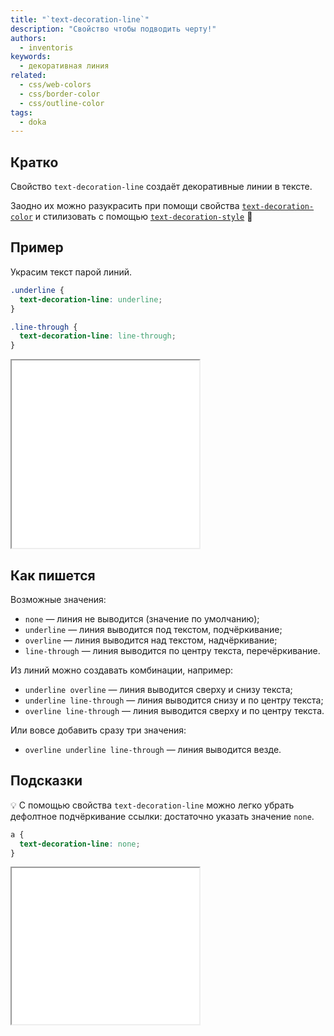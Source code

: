 ```yaml
---
title: "`text-decoration-line`"
description: "Свойство чтобы подводить черту!"
authors:
  - inventoris
keywords:
  - декоративная линия
related:
  - css/web-colors
  - css/border-color
  - css/outline-color
tags:
  - doka
---
```


## Кратко

Свойство `text-decoration-line` создаёт декоративные линии в тексте.

Заодно их можно разукрасить при помощи свойства [`text-decoration-color`](/css/text-decoration-color/) и стилизовать с помощью [`text-decoration-style`](/css/text-decoration-style/) 👀

## Пример

Украсим текст парой линий.

```css
.underline {
  text-decoration-line: underline;
}

.line-through {
  text-decoration-line: line-through;
}
```

<iframe title="Базовый пример" src="demos/basic/" height="300"></iframe>

## Как пишется

Возможные значения:

- `none` — линия не выводится (значение по умолчанию);
- `underline` — линия выводится под текстом, подчёркивание;
- `overline` — линия выводится над текстом, надчёркивание;
- `line-through` — линия выводится по центру текста, перечёркивание.

Из линий можно создавать комбинации, например:

- `underline overline` — линия выводится сверху и снизу текста;
- `underline line-through` — линия выводится снизу и по центру текста;
- `overline line-through` — линия выводится сверху и по центру текста.

Или вовсе добавить сразу три значения:

- `overline underline line-through` — линия выводится везде.

## Подсказки

💡 С помощью свойства `text-decoration-line` можно легко убрать дефолтное подчёркивание ссылки: достаточно указать значение `none`.

```css
a {
  text-decoration-line: none;
}
```

<iframe title="Пример ссылки без подчёркивания" src="demos/link-without-underline/" height="250"></iframe>
